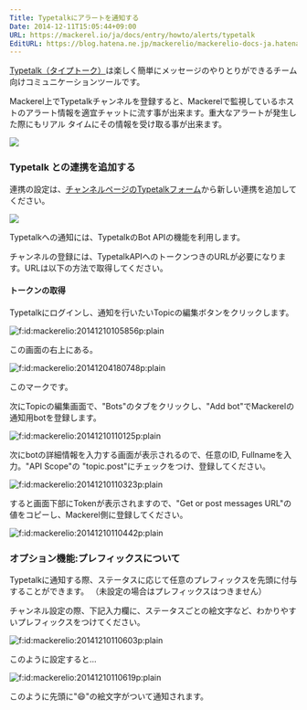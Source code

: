 ```yaml
---
Title: Typetalkにアラートを通知する
Date: 2014-12-11T15:05:44+09:00
URL: https://mackerel.io/ja/docs/entry/howto/alerts/typetalk
EditURL: https://blog.hatena.ne.jp/mackerelio/mackerelio-docs-ja.hatenablog.mackerel.io/atom/entry/8454420450076122607
---
```


[Typetalk（タイプトーク）](http://www.typetalk.com)は楽しく簡単にメッセージのやりとりができるチーム向けコミュニケーションツールです。

Mackerel上でTypetalkチャンネルを登録すると、Mackerelで監視しているホストのアラート情報を適宜チャットに流す事が出来ます。重大なアラートが発生した際にもリアル
タイムにその情報を受け取る事が出来ます。

![](https://cdn-ak.f.st-hatena.com/images/fotolife/m/mackerelio/20150507/20150507163216.png)

### Typetalk との連携を追加する
連携の設定は、[チャンネルページのTypetalkフォーム](https://mackerel.io/my/channels?new=typetalk)から新しい連携を追加してください。

![](https://cdn-ak.f.st-hatena.com/images/fotolife/m/mackerelio/20170919/20170919114420.png)

Typetalkへの通知には、TypetalkのBot APIの機能を利用します。

チャンネルの登録には、TypetalkAPIへのトークンつきのURLが必要になります。URLは以下の方法で取得してください。

#### トークンの取得

Typetalkにログインし、通知を行いたいTopicの編集ボタンをクリックします。

<p><span itemscope itemtype="http://schema.org/Photograph"><img src="https://cdn-ak.f.st-hatena.com/images/fotolife/m/mackerelio/20141210/20141210105856.png" alt="f:id:mackerelio:20141210105856p:plain" title="f:id:mackerelio:20141210105856p:plain" class="hatena-fotolife" itemprop="image"></span></p>

この画面の右上にある。

<p><span itemscope itemtype="http://schema.org/Photograph"><img src="https://cdn-ak.f.st-hatena.com/images/fotolife/m/mackerelio/20141204/20141204180748.png" alt="f:id:mackerelio:20141204180748p:plain" title="f:id:mackerelio:20141204180748p:plain" class="hatena-fotolife" itemprop="image"></span></p>

このマークです。

次にTopicの編集画面で、"Bots"のタブをクリックし、"Add bot"でMackerelの通知用botを登録します。

<p><span itemscope itemtype="http://schema.org/Photograph"><img src="https://cdn-ak.f.st-hatena.com/images/fotolife/m/mackerelio/20141210/20141210110125.png" alt="f:id:mackerelio:20141210110125p:plain" title="f:id:mackerelio:20141210110125p:plain" class="hatena-fotolife" itemprop="image"></span></p>

次にbotの詳細情報を入力する画面が表示されるので、任意のID, Fullnameを入力。"API Scope"の "topic.post"にチェックをつけ、登録してください。

<p><span itemscope itemtype="http://schema.org/Photograph"><img src="https://cdn-ak.f.st-hatena.com/images/fotolife/m/mackerelio/20141210/20141210110323.png" alt="f:id:mackerelio:20141210110323p:plain" title="f:id:mackerelio:20141210110323p:plain" class="hatena-fotolife" itemprop="image"></span></p>

すると画面下部にTokenが表示されますので、"Get or post messages URL"の値をコピーし、Mackerel側に登録してください。

<p><span itemscope itemtype="http://schema.org/Photograph"><img src="https://cdn-ak.f.st-hatena.com/images/fotolife/m/mackerelio/20141210/20141210110442.png" alt="f:id:mackerelio:20141210110442p:plain" title="f:id:mackerelio:20141210110442p:plain" class="hatena-fotolife" itemprop="image"></span></p>


### オプション機能:プレフィックスについて

Typetalkに通知する際、ステータスに応じて任意のプレフィックスを先頭に付与することができます。
（未設定の場合はプレフィックスはつきません）

チャンネル設定の際、下記入力欄に、ステータスごとの絵文字など、わかりやすいプレフィックスをつけてください。

<p><span itemscope itemtype="http://schema.org/Photograph"><img src="https://cdn-ak.f.st-hatena.com/images/fotolife/m/mackerelio/20141210/20141210110603.png" alt="f:id:mackerelio:20141210110603p:plain" title="f:id:mackerelio:20141210110603p:plain" class="hatena-fotolife" itemprop="image"></span></p>

このように設定すると…

<p><span itemscope itemtype="http://schema.org/Photograph"><img src="https://cdn-ak.f.st-hatena.com/images/fotolife/m/mackerelio/20141210/20141210110619.png" alt="f:id:mackerelio:20141210110619p:plain" title="f:id:mackerelio:20141210110619p:plain" class="hatena-fotolife" itemprop="image"></span></p>

このように先頭に":smile:"の絵文字がついて通知されます。
